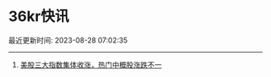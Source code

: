 # 36kr快讯

最近更新时间: 2023-08-28 07:02:35

--- 
1. [美股三大指数集体收涨，热门中概股涨跌不一](https://www.36kr.com/newsflashes/2406429648298760) 
